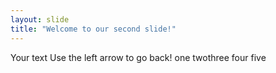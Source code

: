 ```yaml
---
layout: slide
title: "Welcome to our second slide!"
---
```

Your text
Use the left arrow to go back!
one
twothree
four
five

